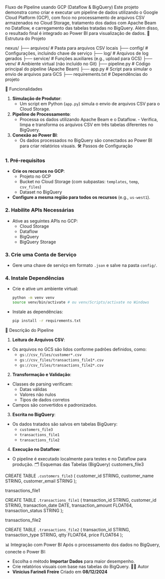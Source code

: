 Fluxo de Pipeline usando GCP (Dataflow & BigQuery)
Este projeto demonstra como criar e executar um pipeline de dados utilizando o Google Cloud Platform (GCP), com foco no processamento de arquivos CSV armazenados no Cloud Storage, tratamento dos dados com Apache Beam no Dataflow, e carregamento das tabelas tratadas no BigQuery. Além disso, o resultado final é integrado ao Power BI para visualização de dados.
📂 Estrutura do Projeto

nexus/
├── arquivos/          # Pasta para arquivos CSV locais
├── config/            # Configurações, incluindo chave de serviço
├── log/               # Arquivos de log gerados
├── service/           # Funções auxiliares (e.g., upload para GCS)
├── venv/              # Ambiente virtual (não incluído no Git)
├── pipeline.py        # Código principal do pipeline (Apache Beam)
├── app.py             # Script para simular o envio de arquivos para GCS
├── requirements.txt   # Dependências do projeto

🚀 Funcionalidades
1. **Simulação de Produtor**:
   - Um script em Python (`app.py`) simula o envio de arquivos CSV para o Cloud Storage.
2. **Pipeline de Processamento**:
   - Processa os dados utilizando Apache Beam e o Dataflow.   - Verifica, limpa e transforma os arquivos CSV em três tabelas diferentes no BigQuery.
3. **Conexão ao Power BI**:
   - Os dados processados no BigQuery são conectados ao Power BI para criar relatórios visuais.
🛠️ Passos de Configuração
### 1. **Pré-requisitos**
- **Crie os recursos no GCP**:
  - Projeto no GCP
  - Bucket no Cloud Storage (com subpastas: `templates`, `temp`, `csv_files`)
  - Dataset no BigQuery
- **Configure a mesma região para todos os recursos** (e.g., `us-west1`).
### 2. **Habilite APIs Necessárias**
- Ative as seguintes APIs no GCP:
  - Cloud Storage
  - Dataflow
  - BigQuery
  - BigQuery Storage
### 3. **Crie uma Conta de Serviço**
- Gere uma chave de serviço em formato `.json` e salve na pasta `config/`.
### 4. **Instale Dependências**
- Crie e ative um ambiente virtual:
  ```bash
  python -m venv venv
  source venv/bin/activate # ou venv/Scripts/activate no Windows
  ```
- Instale as dependências:
  ```bash
  pip install -r requirements.txt
  ```
📄 Descrição do Pipeline
1. **Leitura de Arquivos CSV**:
- Os arquivos no GCS são lidos conforme padrões definidos, como:
  - `gs://csv_files/customer*.csv`
  - `gs://csv_files/transactions_file1*.csv`
  - `gs://csv_files/transactions_file2*.csv`
2. **Transformação e Validação**:
- Classes de parsing verificam:
  - Datas válidas
  - Valores não nulos
  - Tipos de dados corretos
- Campos são convertidos e padronizados.
3. **Escrita no BigQuery**:
- Os dados tratados são salvos em tabelas BigQuery:
  - `customers_file3`
  - `transactions_file1`
  - `transactions_file2`
4. **Execução no Dataflow**:
- O pipeline é executado localmente para testes e no Dataflow para produção.
🗂️ Esquemas das Tabelas (BigQuery)
customers_file3

CREATE TABLE `.customers_file3` (
  customer_id STRING,
  customer_name STRING,
  customer_email STRING
);

transactions_file1

CREATE TABLE `.transactions_file1` (
  transaction_id STRING,
  customer_id STRING,
  transaction_date DATE,
  transaction_amount FLOAT64,
  transaction_status STRING
);

transactions_file2

CREATE TABLE `.transactions_file2` (
  transaction_id STRING,
  transaction_type STRING,
  qtty FLOAT64,
  price FLOAT64
);

📊 Integração com Power BI
Após o processamento dos dados no BigQuery, conecte o Power BI:
- Escolha o método **Importar Dados** para maior desempenho.
- Crie relatórios visuais com base nas tabelas do BigQuery.
🧑‍💻 Autor
- **Vinicius Farineli Freire**
Criado em **08/12/2024**
